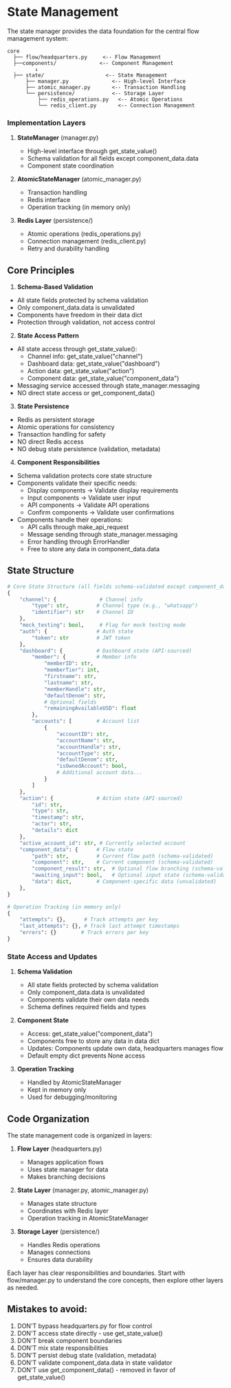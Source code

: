 # State Management

The state manager provides the data foundation for the central flow management system:

```
core
  ├── flow/headquarters.py     <-- Flow Management
  ├──components/              <-- Component Management
         ↓
  ├── state/                    <-- State Management
      ├── manager.py              <-- High-level Interface
      ├── atomic_manager.py       <-- Transaction Handling
      └── persistence/            <-- Storage Layer
          ├── redis_operations.py   <-- Atomic Operations
          └── redis_client.py       <-- Connection Management
```

### Implementation Layers
1. **StateManager** (manager.py)
   - High-level interface through get_state_value()
   - Schema validation for all fields except component_data.data
   - Component state coordination

2. **AtomicStateManager** (atomic_manager.py)
   - Transaction handling
   - Redis interface
   - Operation tracking (in memory only)

3. **Redis Layer** (persistence/)
   - Atomic operations (redis_operations.py)
   - Connection management (redis_client.py)
   - Retry and durability handling

## Core Principles

1. **Schema-Based Validation**
- All state fields protected by schema validation
- Only component_data.data is unvalidated
- Components have freedom in their data dict
- Protection through validation, not access control

2. **State Access Pattern**
- All state access through get_state_value():
  * Channel info: get_state_value("channel")
  * Dashboard data: get_state_value("dashboard")
  * Action data: get_state_value("action")
  * Component data: get_state_value("component_data")
- Messaging service accessed through state_manager.messaging
- NO direct state access or get_component_data()

3. **State Persistence**
- Redis as persistent storage
- Atomic operations for consistency
- Transaction handling for safety
- NO direct Redis access
- NO debug state persistence (validation, metadata)

4. **Component Responsibilities**
- Schema validation protects core state structure
- Components validate their specific needs:
  * Display components -> Validate display requirements
  * Input components -> Validate user input
  * API components -> Validate API operations
  * Confirm components -> Validate user confirmations
- Components handle their operations:
  * API calls through make_api_request
  * Message sending through state_manager.messaging
  * Error handling through ErrorHandler
  * Free to store any data in component_data.data

## State Structure

```python
# Core State Structure (all fields schema-validated except component_data.data)
{
    "channel": {              # Channel info
        "type": str,         # Channel type (e.g., "whatsapp")
        "identifier": str    # Channel ID
    },
    "mock_testing": bool,     # Flag for mock testing mode
    "auth": {                # Auth state
        "token": str         # JWT token
    },
    "dashboard": {           # Dashboard state (API-sourced)
        "member": {          # Member info
            "memberID": str,
            "memberTier": int,
            "firstname": str,
            "lastname": str,
            "memberHandle": str,
            "defaultDenom": str,
            # Optional fields
            "remainingAvailableUSD": float
        },
        "accounts": [        # Account list
            {
                "accountID": str,
                "accountName": str,
                "accountHandle": str,
                "accountType": str,
                "defaultDenom": str,
                "isOwnedAccount": bool,
                # Additional account data...
            }
        ]
    },
    "action": {              # Action state (API-sourced)
        "id": str,
        "type": str,
        "timestamp": str,
        "actor": str,
        "details": dict
    },
    "active_account_id": str, # Currently selected account
    "component_data": {      # Flow state
        "path": str,         # Current flow path (schema-validated)
        "component": str,    # Current component (schema-validated)
        "component_result": str,  # Optional flow branching (schema-validated)
        "awaiting_input": bool,   # Optional input state (schema-validated)
        "data": dict,        # Component-specific data (unvalidated)
    },
}

# Operation Tracking (in memory only)
{
    "attempts": {},      # Track attempts per key
    "last_attempts": {}, # Track last attempt timestamps
    "errors": {}        # Track errors per key
}
```

### State Access and Updates

1. **Schema Validation**
   - All state fields protected by schema validation
   - Only component_data.data is unvalidated
   - Components validate their own data needs
   - Schema defines required fields and types

2. **Component State**
   - Access: get_state_value("component_data")
   - Components free to store any data in data dict
   - Updates: Components update own data, headquarters manages flow
   - Default empty dict prevents None access

3. **Operation Tracking**
   - Handled by AtomicStateManager
   - Kept in memory only
   - Used for debugging/monitoring

## Code Organization

The state management code is organized in layers:

1. **Flow Layer** (headquarters.py)
   - Manages application flows
   - Uses state manager for data
   - Makes branching decisions

2. **State Layer** (manager.py, atomic_manager.py)
   - Manages state structure
   - Coordinates with Redis layer
   - Operation tracking in AtomicStateManager

3. **Storage Layer** (persistence/)
   - Handles Redis operations
   - Manages connections
   - Ensures data durability

Each layer has clear responsibilities and boundaries. Start with flow/manager.py to understand the core concepts, then explore other layers as needed.

## Mistakes to avoid:
1. DON'T bypass headquarters.py for flow control
2. DON'T access state directly - use get_state_value()
3. DON'T break component boundaries
4. DON'T mix state responsibilities
5. DON'T persist debug state (validation, metadata)
6. DON'T validate component_data.data in state validator
7. DON'T use get_component_data() - removed in favor of get_state_value()
